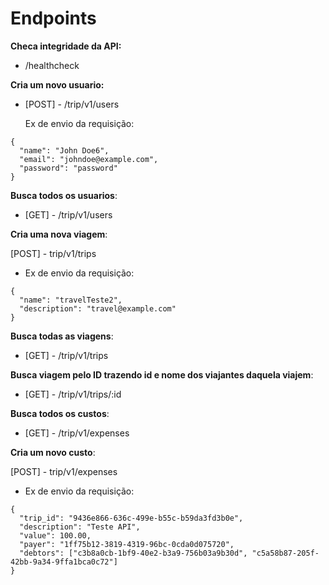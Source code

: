 # Endpoints

**Checa integridade da API:**

- /healthcheck

**Cria um novo usuario:**

- [POST] - /trip/v1/users

  Ex de envio da requisição:

```
{
  "name": "John Doe6",
  "email": "johndoe@example.com",
  "password": "password"
}
```

**Busca todos os usuarios**:

- [GET] - /trip/v1/users

**Cria uma nova viagem**:

[POST] - trip/v1/trips

- Ex de envio da requisição:

```
{
  "name": "travelTeste2",
  "description": "travel@example.com"
}
```

**Busca todas as viagens**:

- [GET] - /trip/v1/trips

**Busca viagem pelo ID trazendo id e nome dos viajantes daquela viajem**:

- [GET] - /trip/v1/trips/:id

**Busca todos os custos**:

- [GET] - /trip/v1/expenses

**Cria um novo custo**:

[POST] - trip/v1/expenses

- Ex de envio da requisição:

```
{
  "trip_id": "9436e866-636c-499e-b55c-b59da3fd3b0e",
  "description": "Teste API",
  "value": 100.00,
  "payer": "1ff75b12-3819-4319-96bc-0cda0d075720",
  "debtors": ["c3b8a0cb-1bf9-40e2-b3a9-756b03a9b30d", "c5a58b87-205f-42bb-9a34-9ffa1bca0c72"]
}
```
